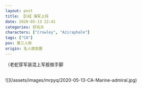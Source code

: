 ```yaml
---
layout: post
title: 【CA】海军上将
date: 2020-05-13 22:41
categories: 好兆头
characters: ["Crowley", "Aziraphale"]
tags: ["CA"]
pov: 第三人称
origin: 名人朋友圈
---
```


（老蛇穿军装混上军舰做手脚

<br>
![](/assets/images/mrpyq/2020-05-13-CA-Marine-admiral.jpg)
